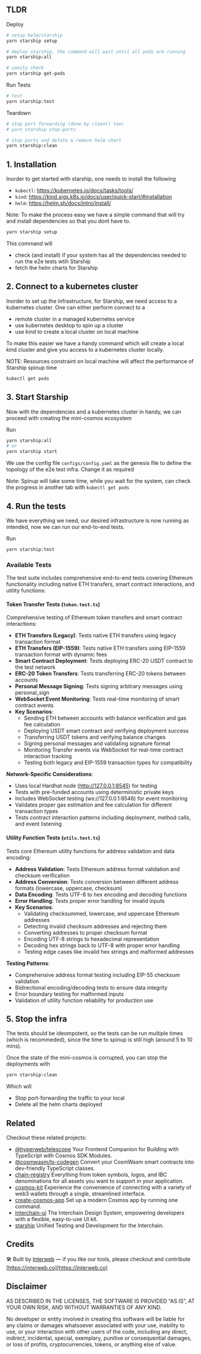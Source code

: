 ## TLDR

Deploy

```sh
# setup helm/starship
yarn starship setup

# deploy starship, the command will wait until all pods are running
yarn starship:all

# sanity check
yarn starship get-pods
```

Run Tests

```sh
# test
yarn starship:test
```

Teardown

```sh
# stop port forwarding (done by clean() too)
# yarn starship stop-ports

# stop ports and delete & remove helm chart
yarn starship:clean
```

## 1. Installation

Inorder to get started with starship, one needs to install the following

- `kubectl`: https://kubernetes.io/docs/tasks/tools/
- `kind`: https://kind.sigs.k8s.io/docs/user/quick-start/#installation
- `helm`: https://helm.sh/docs/intro/install/

Note: To make the process easy we have a simple command that will try and install dependencies
so that you dont have to.

```bash
yarn starship setup
```

This command will

- check (and install) if your system has all the dependencies needed to run the e2e tests wtih Starship
- fetch the helm charts for Starship

## 2. Connect to a kubernetes cluster

Inorder to set up the infrastructure, for Starship, we need access to a kubernetes cluster.
One can either perform connect to a

- remote cluster in a managed kubernetes service
- use kubernetes desktop to spin up a cluster
- use kind to create a local cluster on local machine

To make this easier we have a handy command which will create a local kind cluster and give you access
to a kubernetes cluster locally.

NOTE: Resources constraint on local machine will affect the performance of Starship spinup time

```bash
kubectl get pods
```

## 3. Start Starship

Now with the dependencies and a kubernetes cluster in handy, we can proceed with creating the mini-cosmos ecosystem

Run

```bash
yarn starship:all
# or
yarn starship start
```

We use the config file `configs/config.yaml` as the genesis file to define the topology of the e2e test infra. Change it as required

Note: Spinup will take some time, while you wait for the system, can check the progress in another tab with `kubectl get pods`

## 4. Run the tests

We have everything we need, our desired infrastructure is now running as intended, now we can run
our end-to-end tests.

Run

```bash
yarn starship:test
```

### Available Tests

The test suite includes comprehensive end-to-end tests covering Ethereum functionality including native ETH transfers, smart contract interactions, and utility functions:

#### Token Transfer Tests (`token.test.ts`)

Comprehensive testing of Ethereum token transfers and smart contract interactions:

- **ETH Transfers (Legacy)**: Tests native ETH transfers using legacy transaction format
- **ETH Transfers (EIP-1559)**: Tests native ETH transfers using EIP-1559 transaction format with dynamic fees
- **Smart Contract Deployment**: Tests deploying ERC-20 USDT contract to the test network
- **ERC-20 Token Transfers**: Tests transferring ERC-20 tokens between accounts
- **Personal Message Signing**: Tests signing arbitrary messages using personal_sign
- **WebSocket Event Monitoring**: Tests real-time monitoring of smart contract events
- **Key Scenarios**:
  - Sending ETH between accounts with balance verification and gas fee calculation
  - Deploying USDT smart contract and verifying deployment success
  - Transferring USDT tokens and verifying balance changes
  - Signing personal messages and validating signature format
  - Monitoring Transfer events via WebSocket for real-time contract interaction tracking
  - Testing both legacy and EIP-1559 transaction types for compatibility

**Network-Specific Considerations**:

- Uses local Hardhat node (http://127.0.0.1:8545) for testing
- Tests with pre-funded accounts using deterministic private keys
- Includes WebSocket testing (ws://127.0.0.1:8546) for event monitoring
- Validates proper gas estimation and fee calculation for different transaction types
- Tests contract interaction patterns including deployment, method calls, and event listening

#### Utility Function Tests (`utils.test.ts`)

Tests core Ethereum utility functions for address validation and data encoding:

- **Address Validation**: Tests Ethereum address format validation and checksum verification
- **Address Conversion**: Tests conversion between different address formats (lowercase, uppercase, checksum)
- **Data Encoding**: Tests UTF-8 to hex encoding and decoding functions
- **Error Handling**: Tests proper error handling for invalid inputs
- **Key Scenarios**:
  - Validating checksummed, lowercase, and uppercase Ethereum addresses
  - Detecting invalid checksum addresses and rejecting them
  - Converting addresses to proper checksum format
  - Encoding UTF-8 strings to hexadecimal representation
  - Decoding hex strings back to UTF-8 with proper error handling
  - Testing edge cases like invalid hex strings and malformed addresses

**Testing Patterns**:

- Comprehensive address format testing including EIP-55 checksum validation
- Bidirectional encoding/decoding tests to ensure data integrity
- Error boundary testing for malformed inputs
- Validation of utility function reliability for production use

## 5. Stop the infra

The tests should be ideompotent, so the tests can be run multiple times (which is recommeded), since the time to spinup is still high (around 5 to 10 mins).

Once the state of the mini-cosmos is corrupted, you can stop the deployments with

```bash
yarn starship:clean
```

Which will

- Stop port-forwarding the traffic to your local
- Delete all the helm charts deployed

## Related

Checkout these related projects:

- [@hyperweb/telescope](https://github.com/hyperweb-io/telescope) Your Frontend Companion for Building with TypeScript with Cosmos SDK Modules.
- [@cosmwasm/ts-codegen](https://github.com/CosmWasm/ts-codegen) Convert your CosmWasm smart contracts into dev-friendly TypeScript classes.
- [chain-registry](https://github.com/hyperweb-io/chain-registry) Everything from token symbols, logos, and IBC denominations for all assets you want to support in your application.
- [cosmos-kit](https://github.com/hyperweb-io/cosmos-kit) Experience the convenience of connecting with a variety of web3 wallets through a single, streamlined interface.
- [create-cosmos-app](https://github.com/hyperweb-io/create-cosmos-app) Set up a modern Cosmos app by running one command.
- [interchain-ui](https://github.com/hyperweb-io/interchain-ui) The Interchain Design System, empowering developers with a flexible, easy-to-use UI kit.
- [starship](https://github.com/hyperweb-io/starship) Unified Testing and Development for the Interchain.

## Credits

🛠 Built by [Interweb](https://interweb.co) — if you like our tools, please checkout and contribute [https://interweb.co](https://interweb.co)

## Disclaimer

AS DESCRIBED IN THE LICENSES, THE SOFTWARE IS PROVIDED “AS IS”, AT YOUR OWN RISK, AND WITHOUT WARRANTIES OF ANY KIND.

No developer or entity involved in creating this software will be liable for any claims or damages whatsoever associated with your use, inability to use, or your interaction with other users of the code, including any direct, indirect, incidental, special, exemplary, punitive or consequential damages, or loss of profits, cryptocurrencies, tokens, or anything else of value.
